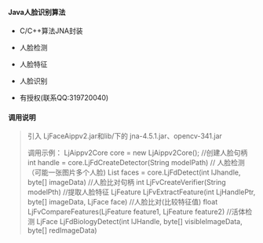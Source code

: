 #### Java人脸识别算法

*   C/C++算法JNA封装

*   人脸检测

*   人脸特征

*   人脸识别

*   有授权(联系QQ:319720040)

#### 调用说明

> 引入 LjFaceAippv2.jar和lib/下的 jna-4.5.1.jar、opencv-341.jar
>
>
> 调用示例：
> LjAippv2Core  core = new LjAippv2Core();
> //创建人脸句柄
> int handle = core.LjFdCreateDetector(String modelPath)
> // 人脸检测（可能一张图片多个人脸)
> List faces = core.LjFdDetect(int lJhandle, byte\[] imageData)
> //人脸比对句柄
> int LjFvCreateVerifier(String modelPth)
> //提取人脸特征
> LjFeature LjFvExtractFeature(int LjHandlePtr, byte\[] imageData, LjFace face)
> //人脸比对(比较特征值)
> float LjFvCompareFeatures(LjFeature feature1, LjFeature feature2)
> //活体检测
> LjFace LjFdBiologyDetect(int lJHandle, byte\[] visibleImageData, byte\[] redImageData)
